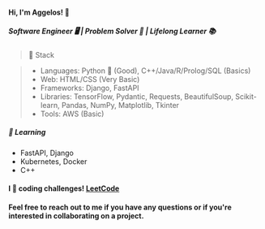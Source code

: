 <h4>Hi, I'm Aggelos! 👋</h4>

<h5>Software Engineer 🖥️ | Problem Solver 🧩 | Lifelong Learner 📚</h5>

>🔧 Stack

> - Languages: Python 🐍 (Good), C++/Java/R/Prolog/SQL (Basics)
> - Web: HTML/CSS (Very Basic)
> - Frameworks: Django, FastAPI
> - Libraries: TensorFlow, Pydantic, Requests, BeautifulSoup, Scikit-learn, Pandas, NumPy, Matplotlib, Tkinter
> - Tools: AWS (Basic)



<h5>🌱 Learning</h5>

- FastAPI, Django
- Kubernetes, Docker
- C++


<h4>I 💙 coding challenges! <a href="https://leetcode.com/papaggalos/">LeetCode</a></h4>

<h4>Feel free to reach out to me if you have any questions or if you're interested in collaborating on a project.</h4>
